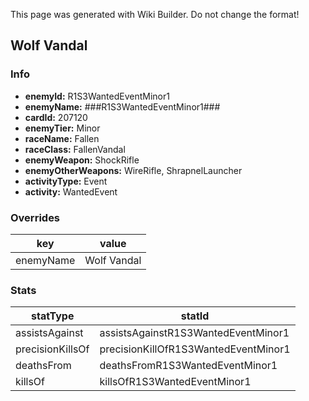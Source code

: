 <span class="wiki-builder">This page was generated with Wiki Builder. Do not change the format!</span>

## Wolf Vandal
### Info
* **enemyId:** R1S3WantedEventMinor1
* **enemyName:** ###R1S3WantedEventMinor1###
* **cardId:** 207120
* **enemyTier:** Minor
* **raceName:** Fallen
* **raceClass:** FallenVandal
* **enemyWeapon:** ShockRifle
* **enemyOtherWeapons:** WireRifle, ShrapnelLauncher
* **activityType:** Event
* **activity:** WantedEvent

### Overrides
key | value
--- | -----
enemyName | Wolf Vandal

### Stats
statType | statId
-------- | ------
assistsAgainst | assistsAgainstR1S3WantedEventMinor1
precisionKillsOf | precisionKillOfR1S3WantedEventMinor1
deathsFrom | deathsFromR1S3WantedEventMinor1
killsOf | killsOfR1S3WantedEventMinor1

